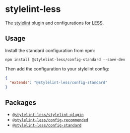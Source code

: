 # stylelint-less

The [stylelint](https://stylelint.io/) plugin and configurations for [LESS](http://lesscss.org/).

## Usage

Install the standard configuration from npm:

```shell
npm install @stylelint-less/config-standard --save-dev
```

Then add the configuration to your stylelint config:

```json
{
  "extends": "@stylelint-less/config-standard"
}
```

## Packages

- [`@stylelint-less/stylelint-plugin`](packages/stylelint-plugin)
- [`@stylelint-less/config-recommended`](packages/config-recommended)
- [`@stylelint-less/config-standard`](packages/config-standard)

